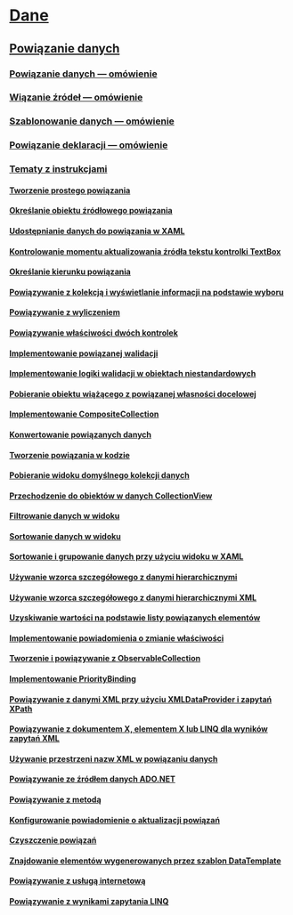 # [Dane](index.md)
## [Powiązanie danych](data-binding-wpf.md)
### [Powiązanie danych — omówienie](data-binding-overview.md)
### [Wiązanie źródeł — omówienie](binding-sources-overview.md)
### [Szablonowanie danych — omówienie](data-templating-overview.md)
### [Powiązanie deklaracji — omówienie](binding-declarations-overview.md)
### [Tematy z instrukcjami](data-binding-how-to-topics.md)
#### [Tworzenie prostego powiązania](how-to-create-a-simple-binding.md)
#### [Określanie obiektu źródłowego powiązania](how-to-specify-the-binding-source.md)
#### [Udostępnianie danych do powiązania w XAML](how-to-make-data-available-for-binding-in-xaml.md)
#### [Kontrolowanie momentu aktualizowania źródła tekstu kontrolki TextBox](how-to-control-when-the-textbox-text-updates-the-source.md)
#### [Określanie kierunku powiązania](how-to-specify-the-direction-of-the-binding.md)
#### [Powiązywanie z kolekcją i wyświetlanie informacji na podstawie wyboru](how-to-bind-to-a-collection-and-display-information-based-on-selection.md)
#### [Powiązywanie z wyliczeniem](how-to-bind-to-an-enumeration.md)
#### [Powiązywanie właściwości dwóch kontrolek](how-to-bind-the-properties-of-two-controls.md)
#### [Implementowanie powiązanej walidacji](how-to-implement-binding-validation.md)
#### [Implementowanie logiki walidacji w obiektach niestandardowych](how-to-implement-validation-logic-on-custom-objects.md)
#### [Pobieranie obiektu wiążącego z powiązanej własności docelowej](how-to-get-the-binding-object-from-a-bound-target-property.md)
#### [Implementowanie CompositeCollection](how-to-implement-a-compositecollection.md)
#### [Konwertowanie powiązanych danych](how-to-convert-bound-data.md)
#### [Tworzenie powiązania w kodzie](how-to-create-a-binding-in-code.md)
#### [Pobieranie widoku domyślnego kolekcji danych](how-to-get-the-default-view-of-a-data-collection.md)
#### [Przechodzenie do obiektów w danych CollectionView](how-to-navigate-through-the-objects-in-a-data-collectionview.md)
#### [Filtrowanie danych w widoku](how-to-filter-data-in-a-view.md)
#### [Sortowanie danych w widoku](how-to-sort-data-in-a-view.md)
#### [Sortowanie i grupowanie danych przy użyciu widoku w XAML](how-to-sort-and-group-data-using-a-view-in-xaml.md)
#### [Używanie wzorca szczegółowego z danymi hierarchicznymi](how-to-use-the-master-detail-pattern-with-hierarchical-data.md)
#### [Używanie wzorca szczegółowego z danymi hierarchicznymi XML](how-to-use-the-master-detail-pattern-with-hierarchical-xml-data.md)
#### [Uzyskiwanie wartości na podstawie listy powiązanych elementów](how-to-produce-a-value-based-on-a-list-of-bound-items.md)
#### [Implementowanie powiadomienia o zmianie właściwości](how-to-implement-property-change-notification.md)
#### [Tworzenie i powiązywanie z ObservableCollection](how-to-create-and-bind-to-an-observablecollection.md)
#### [Implementowanie PriorityBinding](how-to-implement-prioritybinding.md)
#### [Powiązywanie z danymi XML przy użyciu XMLDataProvider i zapytań XPath](how-to-bind-to-xml-data-using-an-xmldataprovider-and-xpath-queries.md)
#### [Powiązywanie z dokumentem X, elementem X lub LINQ dla wyników zapytań XML](how-to-bind-to-xdocument-xelement-or-linq-for-xml-query-results.md)
#### [Używanie przestrzeni nazw XML w powiązaniu danych](how-to-use-xml-namespaces-in-data-binding.md)
#### [Powiązywanie ze źródłem danych ADO.NET](how-to-bind-to-an-ado-net-data-source.md)
#### [Powiązywanie z metodą](how-to-bind-to-a-method.md)
#### [Konfigurowanie powiadomienie o aktualizacji powiązań](how-to-set-up-notification-of-binding-updates.md)
#### [Czyszczenie powiązań](how-to-clear-bindings.md)
#### [Znajdowanie elementów wygenerowanych przez szablon DataTemplate](how-to-find-datatemplate-generated-elements.md)
#### [Powiązywanie z usługą internetową](how-to-bind-to-a-web-service.md)
#### [Powiązywanie z wynikami zapytania LINQ](how-to-bind-to-the-results-of-a-linq-query.md)
